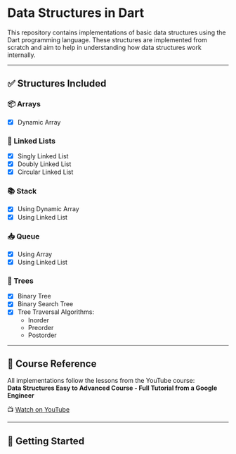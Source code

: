 # Data Structures in Dart

This repository contains implementations of basic data structures using the Dart programming language. These structures are implemented from scratch and aim to help in understanding how data structures work internally.

---

## ✅ Structures Included

### 📦 Arrays
- [x] Dynamic Array

### 🔗 Linked Lists
- [x] Singly Linked List
- [x] Doubly Linked List
- [x] Circular Linked List

### 📚 Stack
- [x] Using Dynamic Array
- [x] Using Linked List

### 📥 Queue
- [x] Using Array
- [x] Using Linked List

### 🌲 Trees
- [x] Binary Tree
- [x] Binary Search Tree
- [x] Tree Traversal Algorithms:
  - Inorder
  - Preorder
  - Postorder

---

## 📘 Course Reference

All implementations follow the lessons from the YouTube course:  
**Data Structures Easy to Advanced Course - Full Tutorial from a Google Engineer**

📺 [Watch on YouTube](https://www.youtube.com/watch?v=RBSGKlAvoiM)

---

## 🚀 Getting Started

